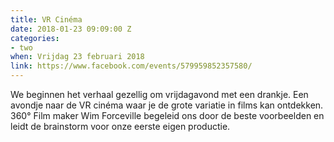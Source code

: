 ```yaml
---
title: VR Cinéma
date: 2018-01-23 09:09:00 Z
categories:
- two
when: Vrijdag 23 februari 2018
link: https://www.facebook.com/events/579959852357580/
---
```


We beginnen het verhaal gezellig om vrijdagavond met een drankje. Een avondje naar de VR cinéma waar je de grote variatie in films kan ontdekken. 360° Film maker Wim Forceville begeleid ons door de beste voorbeelden en leidt de brainstorm voor onze eerste eigen productie.
